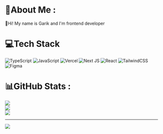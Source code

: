 # 💫About Me :
<p style={{text-align: center}}>👋Hi! My name is Garik and I'm frontend developer</p>

# 💻Tech Stack
![TypeScript](https://img.shields.io/badge/typescript-%23007ACC.svg?style=flat&logo=typescript&logoColor=white) ![JavaScript](https://img.shields.io/badge/javascript-%23323330.svg?style=flat&logo=javascript&logoColor=%23F7DF1E) ![Vercel](https://img.shields.io/badge/vercel-%23000000.svg?style=flat&logo=vercel&logoColor=white) ![Next JS](https://img.shields.io/badge/Next-black?style=flat&logo=next.js&logoColor=white) ![React](https://img.shields.io/badge/react-%2320232a.svg?style=flat&logo=react&logoColor=%2361DAFB) ![TailwindCSS](https://img.shields.io/badge/tailwindcss-%2338B2AC.svg?style=flat&logo=tailwind-css&logoColor=white)   ![Figma](https://img.shields.io/badge/figma-%23F24E1E.svg?style=flat&logo=figma&logoColor=white)
# 📊GitHub Stats :
![](https://github-readme-stats.vercel.app/api?username=amazonooo&theme=blueberry&hide_border=false&include_all_commits=true&count_private=false)<br/>
![](https://github-readme-streak-stats.herokuapp.com/?user=amazonooo&theme=blueberry&hide_border=false)<br/>
![](https://github-readme-stats.vercel.app/api/top-langs/?username=amazonooo&theme=blueberry&hide_border=false&include_all_commits=true&count_private=false&layout=compact)

---
[![](https://visitcount.itsvg.in/api?id=amazonooo&icon=0&color=0)](https://visitcount.itsvg.in)
